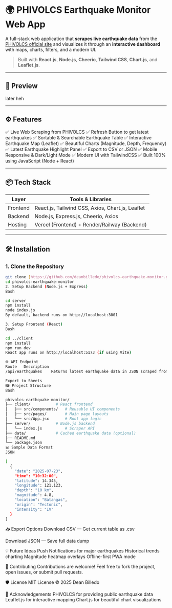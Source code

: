 # 🌍 PHIVOLCS Earthquake Monitor Web App

A full-stack web application that **scrapes live earthquake data** from the [PHIVOLCS official site](https://www.phivolcs.dost.gov.ph/index.php/earthquake/earthquake-information3) and visualizes it through an **interactive dashboard** with maps, charts, filters, and a modern UI.

> Built with **React.js**, **Node.js**, **Cheerio**, **Tailwind CSS**, **Chart.js**, and **Leaflet.js**.

---

## 📸 Preview

later heh

---

## ⚙️ Features

✅ Live Web Scraping from PHIVOLCS 
✅ Refresh Button to get latest earthquakes 
✅ Sortable & Searchable Earthquake Table 
✅ Interactive Earthquake Map (Leaflet) 
✅ Beautiful Charts (Magnitude, Depth, Frequency) 
✅ Latest Earthquake Highlight Panel 
✅ Export to CSV or JSON 
✅ Mobile Responsive & Dark/Light Mode 
✅ Modern UI with TailwindCSS 
✅ Built 100% using JavaScript (Node + React)

---

## 📦 Tech Stack

| Layer | Tools & Libraries |
|---|---|
| Frontend | React.js, Tailwind CSS, Axios, Chart.js, Leaflet |
| Backend | Node.js, Express.js, Cheerio, Axios |
| Hosting | Vercel (Frontend) + Render/Railway (Backend) |

---

## 🛠️ Installation

### 1. Clone the Repository

```bash
git clone [https://github.com/deanbilledo/phivolcs-earthquake-monitor.git](https://github.com/deanbilledo/phivolcs-earthquake-monitor.git)
cd phivolcs-earthquake-monitor
2. Setup Backend (Node.js + Express)
Bash

cd server
npm install
node index.js
By default, backend runs on http://localhost:3001

3. Setup Frontend (React)
Bash

cd ../client
npm install
npm run dev
React app runs on http://localhost:5173 (if using Vite)

🌐 API Endpoint
Route	Description
/api/earthquakes	Returns latest earthquake data in JSON scraped from PHIVOLCS

Export to Sheets
🖼️ Project Structure
Bash

phivolcs-earthquake-monitor/
├── client/           # React frontend
│   ├── src/components/   # Reusable UI components
│   ├── src/pages/        # Main page layouts
│   └── src/App.jsx       # Root app logic
├── server/           # Node.js backend
│   └── index.js          # Scraper API
├── data/             # Cached earthquake data (optional)
├── README.md
└── package.json
📊 Sample Data Format
JSON

[
  {
    "date": "2025-07-23",
    "time": "10:32:00",
    "latitude": 14.345,
    "longitude": 121.123,
    "depth": "10 km",
    "magnitude": 4.8,
    "location": "Batangas",
    "origin": "Tectonic",
    "intensity": "IV"
  }
]

```
📥 Export Options
Download CSV — Get current table as .csv

Download JSON — Save full data dump

💡 Future Ideas
Push Notifications for major earthquakes
Historical trends charting
Magnitude heatmap overlays
Offline-first PWA mode

🤝 Contributing
Contributions are welcome! Feel free to fork the project, open issues, or submit pull requests.

🛡️ License
MIT License © 2025 Dean Billedo

🙏 Acknowledgements
PHIVOLCS for providing public earthquake data
Leaflet.js for interactive mapping
Chart.js for beautiful chart visualizations
